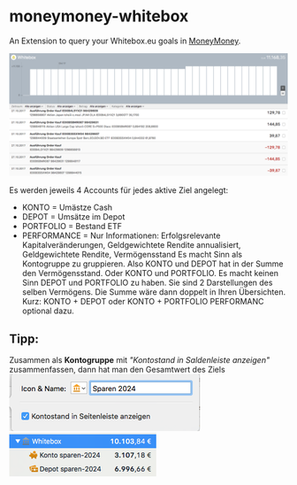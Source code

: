 # moneymoney-whitebox
An Extension to query your Whitebox.eu goals in [MoneyMoney](https://moneymoney-app.com).

![MoneyMoney screenshot mit Whitebox](Screenshots/Whitebox.png)

Es werden jeweils 4 Accounts für jedes aktive Ziel angelegt:
- KONTO = Umästze Cash
- DEPOT = Umsätze im Depot
- PORTFOLIO = Bestand ETF 
- PERFORMANCE = Nur Informationen: Erfolgsrelevante Kapitalveränderungen, Geldgewichtete Rendite annualisiert, Geldgewichtete Rendite, Vermögensstand
Es macht Sinn als Kontogruppe zu gruppieren. Also KONTO und DEPOT hat in der Summe den Vermögensstand. Oder KONTO und PORTFOLIO.
Es macht keinen Sinn DEPOT und PORTFOLIO zu haben. Sie sind 2 Darstellungen des selben Vermögens. Die Summe wäre dann doppelt in Ihren Übersichten. 
Kurz:
KONTO + DEPOT oder
KONTO + PORTFOLIO
PERFORMANC optional dazu.

## Tipp: 
Zusammen als **Kontogruppe** mit *"Kontostand in Saldenleiste anzeigen"* zusammenfassen, dann hat man den Gesamtwert des Ziels 
![MoneyMoney screenshot Kontosaldo](Screenshots/Kontosaldo.png)
![MoneyMoney screenshot Kontogruppe](Screenshots/Kontogruppe.png)
